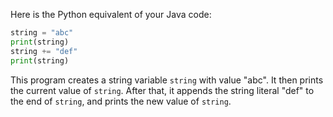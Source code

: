 Here is the Python equivalent of your Java code:

```python
string = "abc"
print(string)
string += "def"
print(string)
```

This program creates a string variable `string` with value "abc". It then prints the current value of `string`. After that, it appends the string literal "def" to the end of `string`, and prints the new value of `string`.
